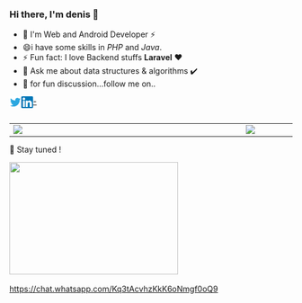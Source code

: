 
### Hi there, I'm denis 👋
- 🔭 I'm Web and Android Developer ⚡
- 😄i have some skills in *PHP* and *Java*.
- ⚡ Fun fact: I love  Backend stuffs **Laravel** ❤️
- 💬 Ask me about data structures & algorithms ✔️
- 👯 for fun discussion...follow me on..

<a href="https://twitter.com/denniske992">
-  <img align="left" alt="" width="21px" src="https://raw.githubusercontent.com/denismwangi/denismwangi/master/twitter.svg" />
</a>
<a href="https://www.linkedin.com/in/dennis-mwangi-2089aa176/">
  <img align="left" alt="" width="21px" src="https://raw.githubusercontent.com/denismwangi/denismwangi/master/linked.png" />
</a>
<br/>
<br/>
<center>
  <table>
  <tr>
      <td><img width="400px" align="left" src="https://github-readme-stats.vercel.app/api?username=denismwangi&count_private=true&show_icons=true&layout=compact" /></td>
      <td><img width="380px" align="left" src="https://github-readme-stats.vercel.app/api/top-langs/?username=denismwangi&hide=html&layout=compact" /></td>
  </tr>   
</table>
</center>


🔭 Stay tuned !

<img src="https://media.giphy.com/media/3o7qE1YN7aBOFPRw8E/giphy.gif" width="300" height="200" />

<!--
**denismwangi/denismwangi** is a ✨ _special_ ✨ repository because its `README.md` (this file) appears on your GitHub profile.

Here are some ideas to get you started:

- 🔭 I’m currently working on ...
- 🌱 I’m currently learning ...
- 👯 I’m looking to collaborate on ...
- 🤔 I’m looking for help with ...
- 💬 Ask me about ...
- 📫 How to reach me: ...
- 😄 Pronouns: ...
- ⚡ Fun fact: ...
-->
https://chat.whatsapp.com/Kq3tAcvhzKkK6oNmgf0oQ9
